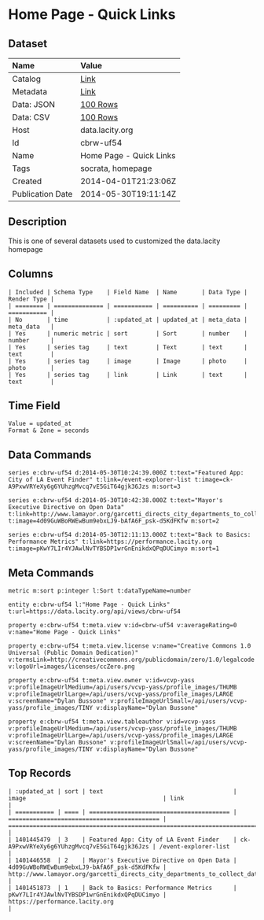 # Home Page - Quick Links

## Dataset

| Name | Value |
| :--- | :---- |
| Catalog | [Link](https://catalog.data.gov/dataset/home-page-quick-links-5d6c0) |
| Metadata | [Link](https://data.lacity.org/api/views/cbrw-uf54) |
| Data: JSON | [100 Rows](https://data.lacity.org/api/views/cbrw-uf54/rows.json?max_rows=100) |
| Data: CSV | [100 Rows](https://data.lacity.org/api/views/cbrw-uf54/rows.csv?max_rows=100) |
| Host | data.lacity.org |
| Id | cbrw-uf54 |
| Name | Home Page - Quick Links |
| Tags | socrata, homepage |
| Created | 2014-04-01T21:23:06Z |
| Publication Date | 2014-05-30T19:11:14Z |

## Description

This is one of several datasets used to customized the data.lacity homepage

## Columns

```ls
| Included | Schema Type    | Field Name  | Name       | Data Type | Render Type |
| ======== | ============== | =========== | ========== | ========= | =========== |
| No       | time           | :updated_at | updated_at | meta_data | meta_data   |
| Yes      | numeric metric | sort        | Sort       | number    | number      |
| Yes      | series tag     | text        | Text       | text      | text        |
| Yes      | series tag     | image       | Image      | photo     | photo       |
| Yes      | series tag     | link        | Link       | text      | text        |
```

## Time Field

```ls
Value = updated_at
Format & Zone = seconds
```

## Data Commands

```ls
series e:cbrw-uf54 d:2014-05-30T10:24:39.000Z t:text="Featured App: City of LA Event Finder" t:link=/event-explorer-list t:image=ck-A9PxwVRYeXy6g6YUhzgMvcq7vE5GiT64gjk36Jzs m:sort=3

series e:cbrw-uf54 d:2014-05-30T10:42:38.000Z t:text="Mayor's Executive Directive on Open Data" t:link=http://www.lamayor.org/garcetti_directs_city_departments_to_collect_data_for_open_data_initiative t:image=4d09GuWBoRWEwBum9ebxLJ9-bAfA6F_psk-d5KdFKfw m:sort=2

series e:cbrw-uf54 d:2014-05-30T12:11:13.000Z t:text="Back to Basics: Performance Metrics" t:link=https://performance.lacity.org t:image=pKwY7LIr4YJAwlNvTYBSDP1wrGnEnikdxQPqDUCimyo m:sort=1
```

## Meta Commands

```ls
metric m:sort p:integer l:Sort t:dataTypeName=number

entity e:cbrw-uf54 l:"Home Page - Quick Links" t:url=https://data.lacity.org/api/views/cbrw-uf54

property e:cbrw-uf54 t:meta.view v:id=cbrw-uf54 v:averageRating=0 v:name="Home Page - Quick Links"

property e:cbrw-uf54 t:meta.view.license v:name="Creative Commons 1.0 Universal (Public Domain Dedication)" v:termsLink=http://creativecommons.org/publicdomain/zero/1.0/legalcode v:logoUrl=images/licenses/ccZero.png

property e:cbrw-uf54 t:meta.view.owner v:id=vcvp-yass v:profileImageUrlMedium=/api/users/vcvp-yass/profile_images/THUMB v:profileImageUrlLarge=/api/users/vcvp-yass/profile_images/LARGE v:screenName="Dylan Bussone" v:profileImageUrlSmall=/api/users/vcvp-yass/profile_images/TINY v:displayName="Dylan Bussone"

property e:cbrw-uf54 t:meta.view.tableauthor v:id=vcvp-yass v:profileImageUrlMedium=/api/users/vcvp-yass/profile_images/THUMB v:profileImageUrlLarge=/api/users/vcvp-yass/profile_images/LARGE v:screenName="Dylan Bussone" v:profileImageUrlSmall=/api/users/vcvp-yass/profile_images/TINY v:displayName="Dylan Bussone"
```

## Top Records

```ls
| :updated_at | sort | text                                     | image                                       | link                                                                                              | 
| =========== | ==== | ======================================== | =========================================== | ================================================================================================= | 
| 1401445479  | 3    | Featured App: City of LA Event Finder    | ck-A9PxwVRYeXy6g6YUhzgMvcq7vE5GiT64gjk36Jzs | /event-explorer-list                                                                              | 
| 1401446558  | 2    | Mayor's Executive Directive on Open Data | 4d09GuWBoRWEwBum9ebxLJ9-bAfA6F_psk-d5KdFKfw | http://www.lamayor.org/garcetti_directs_city_departments_to_collect_data_for_open_data_initiative | 
| 1401451873  | 1    | Back to Basics: Performance Metrics      | pKwY7LIr4YJAwlNvTYBSDP1wrGnEnikdxQPqDUCimyo | https://performance.lacity.org                                                                    | 
```